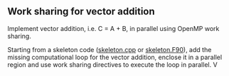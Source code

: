 ## Work sharing for vector addition

Implement vector addition, i.e. C = A + B, in parallel using OpenMP work
sharing.

Starting from a skeleton code ([skeleton.cpp](skeleton.cpp) or
[skeleton.F90](skeleton.F90)), add the missing computational loop for the
vector addition, enclose it in a parallel region and use work sharing
directives to execute the loop in parallel.
V